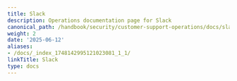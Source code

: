 ```yaml
---
title: Slack
description: Operations documentation page for Slack
canonical_path: /handbook/security/customer-support-operations/docs/slack/
weight: 2
date: '2025-06-12'
aliases:
- /docs/_index_1748142995121023081_1_1/
linkTitle: Slack
type: docs
---
```


